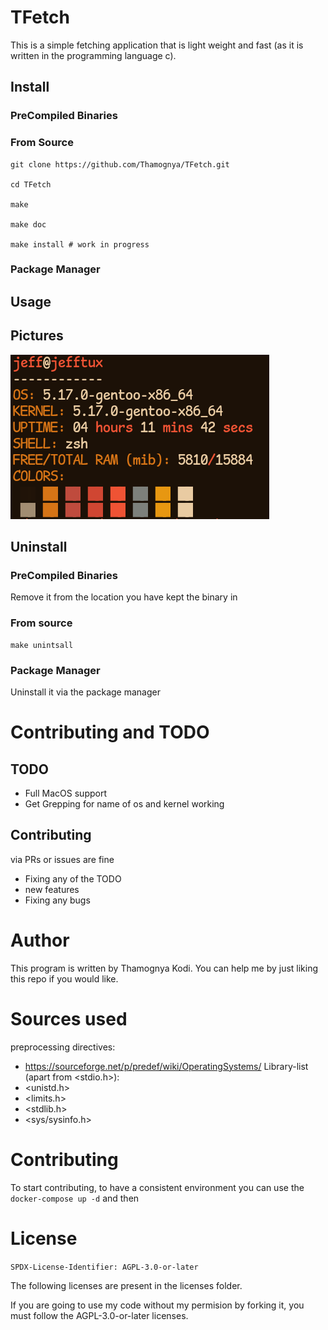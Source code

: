 # TFetch

This is a simple fetching application that is light weight and fast (as it is written in the programming language c).

## Install

### PreCompiled Binaries

### From Source

```console
git clone https://github.com/Thamognya/TFetch.git

cd TFetch

make

make doc

make install # work in progress
```

### Package Manager

## Usage

## Pictures

![current_output](./assets/current_output.png)

## Uninstall

### PreCompiled Binaries

Remove it from the location you have kept the binary in

### From source

```console
make unintsall
```

### Package Manager

Uninstall it via the package manager

# Contributing and TODO

## TODO

- Full MacOS support
- Get Grepping for name of os and kernel working

## Contributing

via PRs or issues are fine

- Fixing any of the TODO
- new features
- Fixing any bugs

# Author

This program is written by Thamognya Kodi. You can help me by just liking this repo if you would like.

# Sources used 

preprocessing directives:
- https://sourceforge.net/p/predef/wiki/OperatingSystems/
Library-list (apart from <stdio.h>):
- <unistd.h>
- <limits.h>
- <stdlib.h>
- <sys/sysinfo.h>

# Contributing

To start contributing, to have a consistent environment you can use the `docker-compose up -d` and then 

# License

`SPDX-License-Identifier: AGPL-3.0-or-later`

The following licenses are present in the licenses folder.

If you are going to use my code without my permision by forking it, you must follow the AGPL-3.0-or-later licenses.
